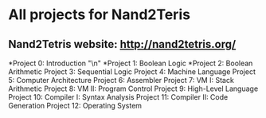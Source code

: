 # All projects for Nand2Teris


## Nand2Tetris website: http://nand2tetris.org/

*Project 0: Introduction "\n"
*Project 1: Boolean Logic
*Project 2: Boolean Arithmetic
Project 3: Sequential Logic
Project 4: Machine Language
Project 5: Computer Architecture
Project 6: Assembler
Project 7: VM I: Stack Arithmetic
Project 8: VM II: Program Control
Project 9: High-Level Language
Project 10: Compiler I: Syntax Analysis
Project 11: Compiler II: Code Generation
Project 12: Operating System
